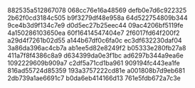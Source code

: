 882535a512867078
068cc76e16a48569
defb0e7d6c922325
2b62f0cd3184c505
b9f3279df48e958a
64d522754809b344
9ce4b3d9f134c7e9
d0d5ec27b25eec44
09ac4206bf5119fe
4a150286103650ea
60f16414547404e7
2f6017fd64f200f2
a29d4f7261b02d55
a144b67df0c6fa0c
ec3df632230daf04
3a86da396ac4cb7a
ab1ee5d82e8249f2
b05333e280fb27a8
411a7f8f4386c8a9
d634399da0e3f1bc
ad6297b344a9ea6e
1092229609b909a7
c2df5a71cd1ba961
909194fc443ea1fe
816ad55724d85359
193a3757222cd81e
a001808b7d9eb681
2db739a1ae6691c7
b0da6eb414166d13
761e5fdb672a7c3e

